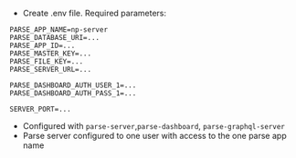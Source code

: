 - Create .env file. Required parameters:
```env
PARSE_APP_NAME=np-server
PARSE_DATABASE_URI=...
PARSE_APP_ID=...
PARSE_MASTER_KEY=...
PARSE_FILE_KEY=...
PARSE_SERVER_URL=...

PARSE_DASHBOARD_AUTH_USER_1=...
PARSE_DASHBOARD_AUTH_PASS_1=...

SERVER_PORT=...
```

- Configured with `parse-server`,`parse-dashboard`, `parse-graphql-server`
- Parse server configured to one user with access to the one parse app name
